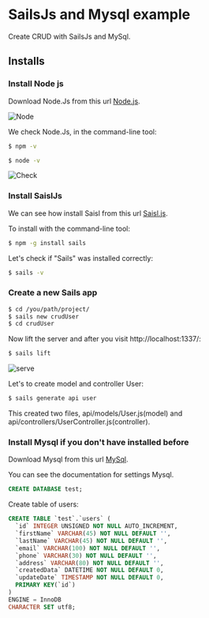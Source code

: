 # SailsJs and Mysql example
Create CRUD with SailsJs and MySql.
## Installs
### Install Node js
Download Node.Js from this url [Node.js](https://nodejs.org/).

![Node](https://github.com/miguelcast/SailsJs-and-Mysql-example/blob/master/20160630-080945_capture.gif)

We check Node.Js, in the command-line tool:

```sh
$ npm -v
```

```sh
$ node -v
```

![Check](https://github.com/miguelcast/SailsJs-and-Mysql-example/blob/master/20160630-083341_capture.gif)

### Install SaislJs

We can see how install Saisl from this url [Saisl.js](http://sailsjs.org/get-started).

To install with the command-line tool:

```sh
$ npm -g install sails
```
Let's check if "Sails" was installed correctly:
```sh
$ sails -v
```
### Create a new Sails app

```sh
$ cd /you/path/project/
$ sails new crudUser
$ cd crudUser
```
Now lift the server and after you visit http://localhost:1337/:
```sh
$ sails lift
```
![serve](https://github.com/miguelcast/SailsJs-and-Mysql-example/blob/master/20160630-091611_capture.gif)

Let's to create model and controller User:
```sh
$ sails generate api user
```
This created two files, api/models/User.js(model) and api/controllers/UserController.js(controller).

### Install Mysql if you don't have installed before

Download Mysql from this url [MySql](http://dev.mysql.com/downloads/mysql/).

You can see the documentation for settings Mysql.

```sql
CREATE DATABASE test;
```
Create table of users:
```sql
CREATE TABLE `test`.`users` (
  `id` INTEGER UNSIGNED NOT NULL AUTO_INCREMENT,
  `firstName` VARCHAR(45) NOT NULL DEFAULT '',
  `lastName` VARCHAR(45) NOT NULL DEFAULT '',
  `email` VARCHAR(100) NOT NULL DEFAULT '',
  `phone` VARCHAR(30) NOT NULL DEFAULT '',
  `address` VARCHAR(80) NOT NULL DEFAULT '',
  `createdData` DATETIME NOT NULL DEFAULT 0,
  `updateDate` TIMESTAMP NOT NULL DEFAULT 0,
  PRIMARY KEY(`id`)
)
ENGINE = InnoDB
CHARACTER SET utf8;
```
